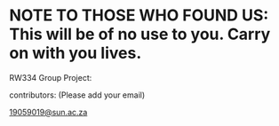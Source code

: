 # NOTE TO THOSE WHO FOUND US: This will be of no use to you. Carry on with you lives. 
RW334 Group Project:

contributors: (Please add your email)

19059019@sun.ac.za
